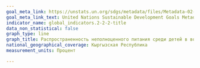 ```yaml
---
goal_meta_link: https://unstats.un.org/sdgs/metadata/files/Metadata-02-02-02a.pdf
goal_meta_link_text: United Nations Sustainable Development Goals Metadata (pdf 232kB)
indicator_name: global_indicators.2-2-2-title
data_non_statistical: false
graph_type: line
graph_title: Распространенность неполноценного питания среди детей в возрасте до пяти лет
national_geographical_coverage: Кыргызская Республика
measurement_units: Процент

---
```

